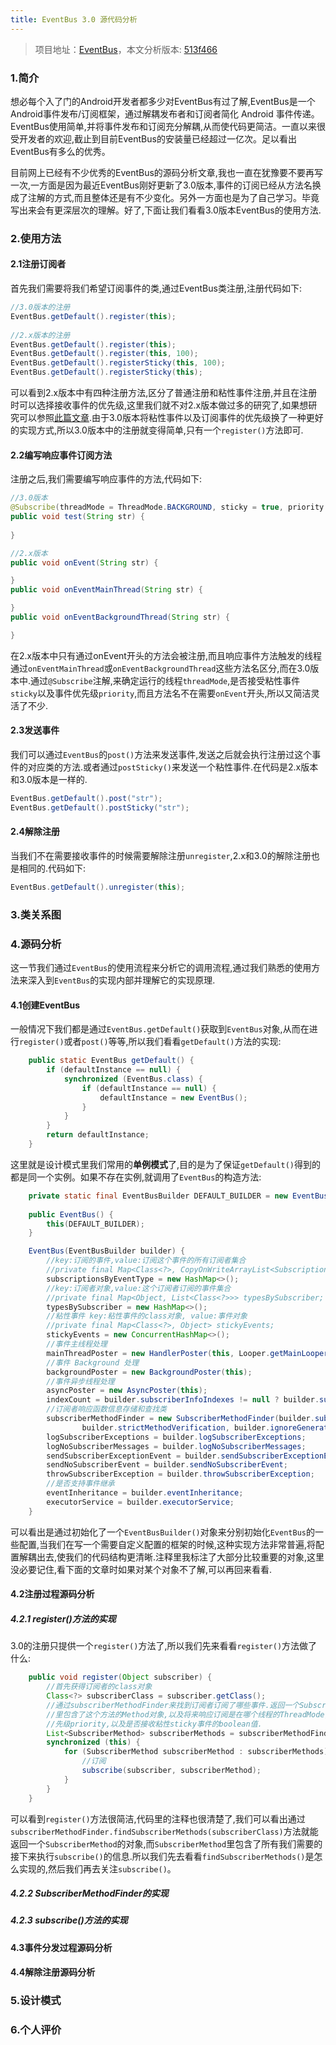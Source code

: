 ```yaml
---
title: EventBus 3.0 源代码分析
---
```

> 项目地址：[EventBus](https://github.com/greenrobot/EventBus)，本文分析版本: [513f466](https://github.com/greenrobot/EventBus/tree/513f466fee9eec849d4c6a900b7fc1bf6bdc8fba)

### 1.简介

想必每个入了门的Android开发者都多少对EventBus有过了解,EventBus是一个Android事件发布/订阅框架，通过解耦发布者和订阅者简化 Android 事件传递。EventBus使用简单,并将事件发布和订阅充分解耦,从而使代码更简洁。一直以来很受开发者的欢迎,截止到目前EventBus的安装量已经超过一亿次。足以看出EventBus有多么的优秀。

目前网上已经有不少优秀的EventBus的源码分析文章,我也一直在犹豫要不要再写一次,一方面是因为最近EventBus刚好更新了3.0版本,事件的订阅已经从方法名换成了注解的方式,而且整体还是有不少变化。另外一方面也是为了自己学习。毕竟写出来会有更深层次的理解。好了,下面让我们看看3.0版本EventBus的使用方法.

### 2.使用方法
#### 2.1注册订阅者
首先我们需要将我们希望订阅事件的类,通过EventBus类注册,注册代码如下:

```java
//3.0版本的注册
EventBus.getDefault().register(this);
	   
//2.x版本的注册
EventBus.getDefault().register(this);
EventBus.getDefault().register(this, 100);
EventBus.getDefault().registerSticky(this, 100);
EventBus.getDefault().registerSticky(this);
```


可以看到2.x版本中有四种注册方法,区分了普通注册和粘性事件注册,并且在注册时可以选择接收事件的优先级,这里我们就不对2.x版本做过多的研究了,如果想研究可以参照[此篇文章](http://kymjs.com/code/2015/12/12/01).由于3.0版本将粘性事件以及订阅事件的优先级换了一种更好的实现方式,所以3.0版本中的注册就变得简单,只有一个`register()`方法即可.

#### 2.2编写响应事件订阅方法
注册之后,我们需要编写响应事件的方法,代码如下:

```java
//3.0版本
@Subscribe(threadMode = ThreadMode.BACKGROUND, sticky = true, priority = 100)
public void test(String str) {
    
}

//2.x版本
public void onEvent(String str) {

}
public void onEventMainThread(String str) {

}
public void onEventBackgroundThread(String str) {

}
```


在2.x版本中只有通过onEvent开头的方法会被注册,而且响应事件方法触发的线程通过`onEventMainThread`或`onEventBackgroundThread`这些方法名区分,而在3.0版本中.通过`@Subscribe`注解,来确定运行的线程`threadMode`,是否接受粘性事件`sticky`以及事件优先级`priority`,而且方法名不在需要`onEvent`开头,所以又简洁灵活了不少.

#### 2.3发送事件
我们可以通过`EventBus`的`post()`方法来发送事件,发送之后就会执行注册过这个事件的对应类的方法.或者通过`postSticky()`来发送一个粘性事件.在代码是2.x版本和3.0版本是一样的.

```java
EventBus.getDefault().post("str");
EventBus.getDefault().postSticky("str");
```

#### 2.4解除注册
当我们不在需要接收事件的时候需要解除注册`unregister`,2.x和3.0的解除注册也是相同的.代码如下:
```java
EventBus.getDefault().unregister(this);
```

### 3.类关系图


### 4.源码分析

这一节我们通过`EventBus`的使用流程来分析它的调用流程,通过我们熟悉的使用方法来深入到`EventBus`的实现内部并理解它的实现原理.
#### 4.1创建EventBus
一般情况下我们都是通过`EventBus.getDefault()`获取到`EventBus`对象,从而在进行`register()`或者`post()`等等,所以我们看看`getDefault()`方法的实现:
```java
	public static EventBus getDefault() {
        if (defaultInstance == null) {
            synchronized (EventBus.class) {
                if (defaultInstance == null) {
                    defaultInstance = new EventBus();
                }
            }
        }
        return defaultInstance;
    }
```

这里就是设计模式里我们常用的**单例模式**了,目的是为了保证`getDefault()`得到的都是同一个实例。如果不存在实例,就调用了`EventBus`的构造方法:
```java
	private static final EventBusBuilder DEFAULT_BUILDER = new EventBusBuilder();
	
    public EventBus() {
        this(DEFAULT_BUILDER);
    }

    EventBus(EventBusBuilder builder) {
        //key:订阅的事件,value:订阅这个事件的所有订阅者集合
        //private final Map<Class<?>, CopyOnWriteArrayList<Subscription>> subscriptionsByEventType;
        subscriptionsByEventType = new HashMap<>();
        //key:订阅者对象,value:这个订阅者订阅的事件集合
        //private final Map<Object, List<Class<?>>> typesBySubscriber;
        typesBySubscriber = new HashMap<>();
        //粘性事件 key:粘性事件的class对象, value:事件对象
        //private final Map<Class<?>, Object> stickyEvents;
        stickyEvents = new ConcurrentHashMap<>();
        //事件主线程处理
        mainThreadPoster = new HandlerPoster(this, Looper.getMainLooper(), 10);
        //事件 Background 处理
        backgroundPoster = new BackgroundPoster(this);
        //事件异步线程处理
        asyncPoster = new AsyncPoster(this);
        indexCount = builder.subscriberInfoIndexes != null ? builder.subscriberInfoIndexes.size() : 0;
        //订阅者响应函数信息存储和查找类
        subscriberMethodFinder = new SubscriberMethodFinder(builder.subscriberInfoIndexes,
                builder.strictMethodVerification, builder.ignoreGeneratedIndex);
        logSubscriberExceptions = builder.logSubscriberExceptions;
        logNoSubscriberMessages = builder.logNoSubscriberMessages;
        sendSubscriberExceptionEvent = builder.sendSubscriberExceptionEvent;
        sendNoSubscriberEvent = builder.sendNoSubscriberEvent;
        throwSubscriberException = builder.throwSubscriberException;
        //是否支持事件继承
        eventInheritance = builder.eventInheritance;
        executorService = builder.executorService;
    }
```

可以看出是通过初始化了一个`EventBusBuilder()`对象来分别初始化`EventBus`的一些配置,当我们在写一个需要自定义配置的框架的时候,这种实现方法非常普遍,将配置解耦出去,使我们的代码结构更清晰.注释里我标注了大部分比较重要的对象,这里没必要记住,看下面的文章时如果对某个对象不了解,可以再回来看看.

#### 4.2注册过程源码分析
##### 4.2.1 register()方法的实现
3.0的注册只提供一个`register()`方法了,所以我们先来看看`register()`方法做了什么:
```java
    public void register(Object subscriber) {
        //首先获得订阅者的class对象
        Class<?> subscriberClass = subscriber.getClass();
        //通过subscriberMethodFinder来找到订阅者订阅了哪些事件.返回一个SubscriberMethod对象的List,SubscriberMethod
        //里包含了这个方法的Method对象,以及将来响应订阅是在哪个线程的ThreadMode,以及订阅的事件类型eventType,以及订阅的优
        //先级priority,以及是否接收粘性sticky事件的boolean值.
        List<SubscriberMethod> subscriberMethods = subscriberMethodFinder.findSubscriberMethods(subscriberClass);
        synchronized (this) {
            for (SubscriberMethod subscriberMethod : subscriberMethods) {
                //订阅
                subscribe(subscriber, subscriberMethod);
            }
        }
    }
```

可以看到`register()`方法很简洁,代码里的注释也很清楚了,我们可以看出通过`subscriberMethodFinder.findSubscriberMethods(subscriberClass)`方法就能返回一个`SubscriberMethod`的对象,而`SubscriberMethod`里包含了所有我们需要的接下来执行`subscribe()`的信息.所以我们先去看看`findSubscriberMethods()`是怎么实现的,然后我们再去关注`subscribe()`。
##### 4.2.2 SubscriberMethodFinder的实现

##### 4.2.3 subscribe()方法的实现

#### 4.3事件分发过程源码分析

#### 4.4解除注册源码分析

### 5.设计模式

### 6.个人评价







































